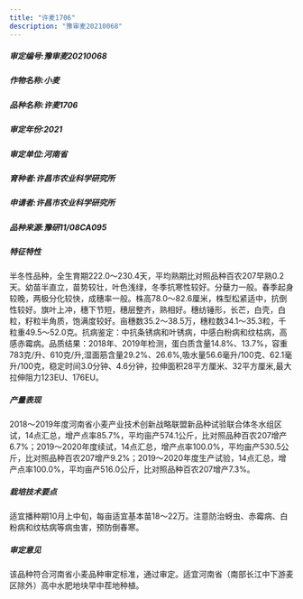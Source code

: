 ```yaml
---
title: "许麦1706"
description: "豫审麦20210068"
---
```

##### 审定编号:豫审麦20210068

##### 作物名称:小麦

##### 品种名称:许麦1706

##### 审定年份:2021

##### 审定单位:河南省

##### 育种者:许昌市农业科学研究所

##### 申请者:许昌市农业科学研究所

##### 品种来源:豫研11/08CA095

##### 特征特性
半冬性品种，全生育期222.0～230.4天，平均熟期比对照品种百农207早熟0.2天。幼苗半直立，苗势较壮，叶色浅绿，冬季抗寒性较好。分蘖力一般。春季起身较晚，两极分化较快，成穗率一般。株高78.0～82.6厘米，株型松紧适中，抗倒性较好。旗叶上冲，穗下节短，穗层整齐，熟相好。穗纺锤形，长芒，白壳，白粒，籽粒半角质，饱满度较好。亩穗数35.2～38.5万，穗粒数34.1～35.3粒，千粒重49.5～52.0克。抗病鉴定：中抗条锈病和叶锈病，中感白粉病和纹枯病，高感赤霉病。品质结果：2018年、2019年检测，蛋白质含量14.8%、13.7%，容重783克/升、610克/升,湿面筋含量29.2%、26.6%,吸水量56.6毫升/100克、62.1毫升/100克，稳定时间3.0分钟、4.6分钟，拉伸面积28平方厘米、32平方厘米,最大拉伸阻力123EU、176EU。

##### 产量表现
2018～2019年度河南省小麦产业技术创新战略联盟新品种试验联合体冬水组区试，14点汇总，增产点率85.7%，平均亩产574.1公斤，比对照品种百农207增产6.7%；2019～2020年度续试，14点汇总，增产点率100.0%，平均亩产530.5公斤，比对照品种百农207增产9.2%；2019～2020年度生产试验，14点汇总，增产点率100.0%，平均亩产516.0公斤，比对照品种百农207增产7.3%。

##### 栽培技术要点
适宜播种期10月上中旬，每亩适宜基本苗18～22万。注意防治蚜虫、赤霉病、白粉病和纹枯病等病虫害，预防倒春寒。

##### 审定意见
该品种符合河南省小麦品种审定标准，通过审定。适宜河南省（南部长江中下游麦区除外）高中水肥地块早中茬地种植。
